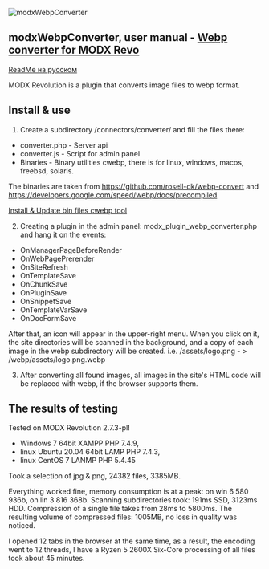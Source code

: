![modxWebpConverter](https://raw.githubusercontent.com/commeta/modxWebpConverter/master/screenShot.png "modxWebpConverter")

## modxWebpConverter, user manual - [Webp converter for MODX Revo](https://webdevops.ru/blog/webp-converter-plugin-modx.html)
[ReadMe на русском](https://github.com/commeta/modxWebpConverter/blob/master/README.ru.md)

MODX Revolution is a plugin that converts image files to webp format.

## Install & use

1. Create a subdirectory /connectors/converter/ and fill the files there:
* converter.php - Server api
* converter.js - Script for admin panel
* Binaries - Binary utilities cwebp, there is for linux, windows, macos, freebsd, solaris.

The binaries are taken from https://github.com/rosell-dk/webp-convert and https://developers.google.com/speed/webp/docs/precompiled

[Install & Update bin files cwebp tool](https://github.com/commeta/modxWebpConverter/blob/master/Binaries/README.md)

2. Creating a plugin in the admin panel: modx_plugin_webp_converter.php and hang it on the events:
* OnManagerPageBeforeRender
* OnWebPagePrerender
* OnSiteRefresh 
* OnTemplateSave 
* OnChunkSave 
* OnPluginSave 
* OnSnippetSave
* OnTemplateVarSave
* OnDocFormSave

After that, an icon will appear in the upper-right menu. When you click on it, the site directories will be scanned in the background, and a copy of each image in the webp subdirectory will be created. 
i.e. /assets/logo.png - > /webp/assets/logo.png.webp

3. After converting all found images, all images in the site's HTML code will be replaced with webp, if the browser supports them.


## The results of testing

Tested on MODX Revolution 2.7.3-pl!
* Windows 7 64bit XAMPP PHP 7.4.9, 
* linux Ubuntu 20.04 64bit LAMP PHP 7.4.3, 
* linux CentOS 7 LANMP PHP 5.4.45

Took a selection of jpg & png, 24382 files, 3385MB.

Everything worked fine, memory consumption is at a peak: on win 6 580 936b, on lin 3 816 368b.
Scanning subdirectories took: 191ms SSD, 3123ms HDD.
Compression of a single file takes from 28ms to 5800ms.
The resulting volume of compressed files: 1005MB, no loss in quality was noticed.

I opened 12 tabs in the browser at the same time, as a result, the encoding went to 12 threads, I have a Ryzen 5 2600X Six-Core processing of all files took about 45 minutes.
